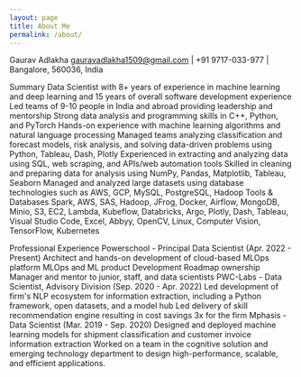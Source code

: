 ```yaml
---
layout: page
title: About Me
permalink: /about/
---
```


Gaurav Adlakha
gauravadlakha1509@gmail.com | +91 9717-033-977 | Bangalore, 560036, India

Summary
Data Scientist with 8+ years of experience in machine learning and deep learning and 15 years of overall software development experience
Led teams of 9-10 people in India and abroad providing leadership and mentorship
Strong data analysis and programming skills in C++, Python, and PyTorch
Hands-on experience with machine learning algorithms and natural language processing
Managed teams analyzing classification and forecast models, risk analysis, and solving data-driven problems using Python, Tableau, Dash, Plotly
Experienced in extracting and analyzing data using SQL, web scraping, and APIs/web automation tools
Skilled in cleaning and preparing data for analysis using NumPy, Pandas, Matplotlib, Tableau, Seaborn
Managed and analyzed large datasets using database technologies such as AWS, GCP, MySQL, PostgreSQL, Hadoop
Tools & Databases
Spark, AWS, SAS, Hadoop, JFrog, Docker, Airflow, MongoDB, Minio, S3, EC2, Lambda, Kubeflow, Databricks, Argo, Plotly, Dash, Tableau, Visual Studio Code, Excel, Abbyy, OpenCV, Linux, Computer Vision, TensorFlow, Kubernetes

Professional Experience
Powerschool - Principal Data Scientist (Apr. 2022 - Present)
Architect and hands-on development of cloud-based MLOps platform
MLOps and ML product Development Roadmap ownership
Manager and mentor to junior, staff, and data scientists
PWC-Labs - Data Scientist, Advisory Division (Sep. 2020 - Apr. 2022)
Led development of firm's NLP ecosystem for information extraction, including a Python framework, open datasets, and a model hub
Led delivery of skill recommendation engine resulting in cost savings 3x for the firm
Mphasis - Data Scientist (Mar. 2019 - Sep. 2020)
Designed and deployed machine learning models for shipment classification and customer invoice information extraction
Worked on a team in the cognitive solution and emerging technology department to design high-performance, scalable, and efficient applications.
